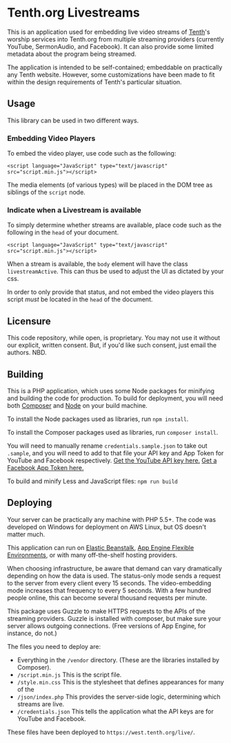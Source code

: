 Tenth.org Livestreams
=====================

This is an application used for embedding live video streams of [Tenth](http://tenth.org)'s worship services into Tenth.org from multiple streaming providers (currently YouTube, SermonAudio, and Facebook).  It can also provide some limited metadata about the program being streamed.  

The application is intended to be self-contained; embeddable on practically any Tenth website.   However, some customizations have been made to fit within the design requirements of Tenth's particular situation.   

## Usage

This library can be used in two different ways. 

### Embedding Video Players

To embed the video player, use code such as the following: 

    <script language="JavaScript" type="text/javascript" src="script.min.js"></script>

The media elements (of various types) will be placed in the DOM tree as siblings of the `script` node.

### Indicate when a Livestream is available
    
To simply determine whether streams are available, place code such as the following in the `head` of your document. 

    <script language="JavaScript" type="text/javascript" src="script.min.js"></script>

When a stream is available, the `body` element will have the class `livestreamActive`.  This can thus be used to adjust the UI as dictated by your css. 

In order to only provide that status, and not embed the video players this script *must* be located in the `head` of the document.

## Licensure

This code repository, while open, is proprietary.  You may not use it without our explicit, written consent.  But, if you'd like such consent, just email the authors. NBD.  

## Building

This is a PHP application, which uses some Node packages for minifying and building the code for production.  To build for deployment, you will need both [Composer](https://getcomposer.org/) and [Node](https://nodejs.org/en/) on your build machine.    

To install the Node packages used as libraries, run `npm install`.

To install the Composer packages used as libraries, run `composer install`. 

You will need to manually rename `credentials.sample.json` to take out `.sample`, and you will need to add to that file your API key and App Token for YouTube and Facebook respectively.  [Get the YouTube API key here.](https://console.cloud.google.com/apis/credentials)  [Get a Facebook App Token here.](https://developers.facebook.com/tools/explorer/) 

To build and minify Less and JavaScript files: `npm run build`

## Deploying

Your server can be practically any machine with PHP 5.5+.  The code was developed on Windows for deployment on AWS Linux, but OS doesn't matter much.

This application can run on [Elastic Beanstalk](https://aws.amazon.com/elasticbeanstalk/getting-started/), [App Engine Flexible Environments](https://cloud.google.com/appengine/docs/php/), or with many off-the-shelf hosting providers.  

When choosing infrastructure, be aware that demand can vary dramatically depending on how the data is used.  The status-only mode sends a request to the server from every client every 15 seconds.  The video-embedding mode increases that frequency to every 5 seconds.  With a few hundred people online, this can become several thousand requests per minute. 

This package uses Guzzle to make HTTPS requests to the APIs of the streaming providers.  Guzzle is installed with composer, but make sure your server allows outgoing connections.  (Free versions of App Engine, for instance, do not.)

The files you need to deploy are:
 - Everything in the `/vendor` directory. (These are the libraries installed by Composer).
 - `/script.min.js`  This is the script file. 
 - `/style.min.css`  This is the stylesheet that defines appearances for many of the 
 - `/json/index.php`  This provides the server-side logic, determining which streams are live.  
 - `/credentials.json`  This tells the application what the API keys are for YouTube and Facebook. 

These files have been deployed to `https://west.tenth.org/live/`.
